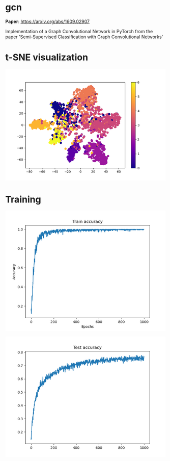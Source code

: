 # gcn
**Paper**: https://arxiv.org/abs/1609.02907

Implementation of a Graph Convolutional Network in PyTorch from the paper 'Semi-Supervised Classification with Graph Convolutional Networks'

# t-SNE visualization

![image](/images/tsne.png)

# Training

![image](/images/train.png)

![image](/images/test.png)
